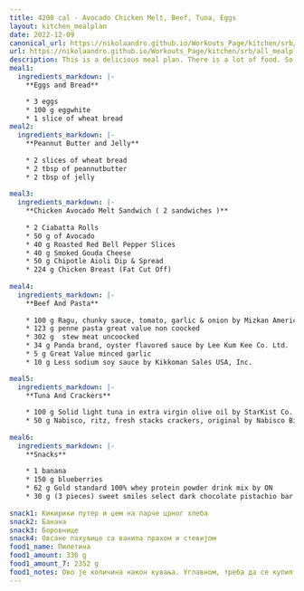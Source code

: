 ```yaml
---
title: 4200 cal - Avocado Chicken Melt, Beef, Tuna, Eggs
layout: kitchen_mealplan
date: 2022-12-09
canonical_url: https://nikolaandro.github.io/Workouts_Page/kitchen/srb/all_mealplans/4300/
url: https://nikolaandro.github.io/Workouts_Page/kitchen/srb/all_mealplans/4300/
description: This is a delicious meal plan. There is a lot of food. So, make sure you get up on time to start eating.
meal1: 
  ingredients_markdown: |-
    **Eggs and Bread**

    * 3 eggs
    * 100 g eggwhite
    * 1 slice of wheat bread
meal2: 
  ingredients_markdown: |-
    **Peannut Butter and Jelly**
    
    * 2 slices of wheat bread
    * 2 tbsp of peannutbutter
    * 2 tbsp of jelly
    
meal3: 
  ingredients_markdown: |-
    **Chicken Avocado Melt Sandwich ( 2 sandwiches )**
    
    * 2 Ciabatta Rolls
    * 50 g of Avocado
    * 40 g Roasted Red Bell Pepper Slices
    * 40 g Smoked Gouda Cheese
    * 50 g Chipotle Aioli Dip & Spread
    * 224 g Chicken Breast (Fat Cut Off)
    
meal4:
  ingredients_markdown: |-
    **Beef And Pasta**
    
    * 100 g Ragu, chunky sauce, tomato, garlic & onion by Mizkan Americas, Inc.
    * 123 g penne pasta great value non coocked
    * 302 g  stew meat uncoocked
    * 34 g Panda brand, oyster flavored sauce by Lee Kum Kee Co. Ltd.
    * 5 g Great Value minced garlic
    * 10 g Less sodium soy sauce by Kikkoman Sales USA, Inc.

meal5:
  ingredients_markdown: |-
    **Tuna And Crackers**
    
    * 100 g Solid light tuna in extra virgin olive oil by StarKist Co.
    * 50 g Nabisco, ritz, fresh stacks crackers, original by Nabisco Biscuit
 
meal6:
  ingredients_markdown: |-
    **Snacks**
    
    * 1 banana
    * 150 g blueberries
    * 62 g Gold standard 100% whey protein powder drink mix by ON
    * 30 g (3 pieces) sweet smiles select dark chocolate pistachio bar
    
snack1: Кикирики путер и џем на парче црног хлеба
snack2: Банана
snack3: Боровнице
snack4: Овсане пахуљице са ванила прахом и стевијом
food1_name: Пилетина
food1_amount: 336 g
food1_amount_7: 2352 g
food1_notes: Ово је количина након кувања. Углавном, треба да се купип дупло више пилетине и све се то скува. На крају изађе како треба.
---
```

